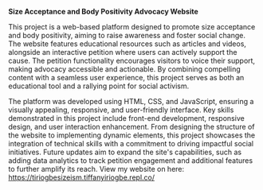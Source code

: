 **Size Acceptance and Body Positivity Advocacy Website**

This project is a web-based platform designed to promote size acceptance and body positivity, aiming to raise awareness and foster social change. The website features educational resources such as articles and videos, alongside an interactive petition where users can actively support the cause. The petition functionality encourages visitors to voice their support, making advocacy accessible and actionable. By combining compelling content with a seamless user experience, this project serves as both an educational tool and a rallying point for social activism.

The platform was developed using HTML, CSS, and JavaScript, ensuring a visually appealing, responsive, and user-friendly interface. Key skills demonstrated in this project include front-end development, responsive design, and user interaction enhancement. From designing the structure of the website to implementing dynamic elements, this project showcases the integration of technical skills with a commitment to driving impactful social initiatives. Future updates aim to expand the site's capabilities, such as adding data analytics to track petition engagement and additional features to further amplify its reach.
View my website on here: https://tiriogbesizeism.tiffanyiriogbe.repl.co/
